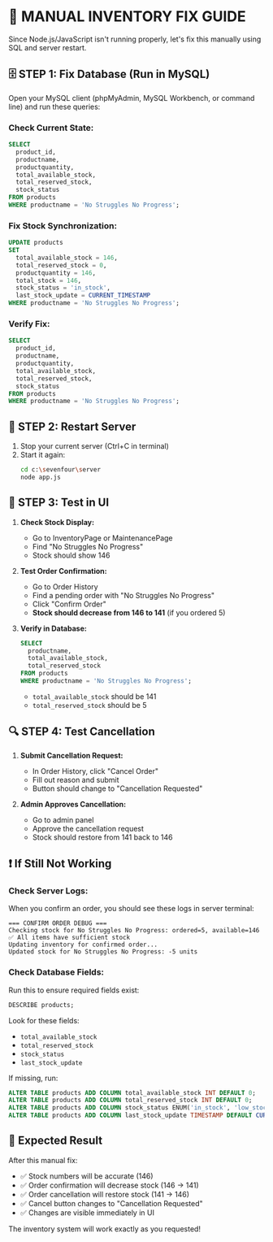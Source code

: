 # 🔧 MANUAL INVENTORY FIX GUIDE

Since Node.js/JavaScript isn't running properly, let's fix this manually using SQL and server restart.

## 🗄️ STEP 1: Fix Database (Run in MySQL)

Open your MySQL client (phpMyAdmin, MySQL Workbench, or command line) and run these queries:

### Check Current State:
```sql
SELECT 
  product_id,
  productname,
  productquantity,
  total_available_stock,
  total_reserved_stock,
  stock_status
FROM products 
WHERE productname = 'No Struggles No Progress';
```

### Fix Stock Synchronization:
```sql
UPDATE products 
SET 
  total_available_stock = 146,
  total_reserved_stock = 0,
  productquantity = 146,
  total_stock = 146,
  stock_status = 'in_stock',
  last_stock_update = CURRENT_TIMESTAMP
WHERE productname = 'No Struggles No Progress';
```

### Verify Fix:
```sql
SELECT 
  product_id,
  productname,
  productquantity,
  total_available_stock,
  total_reserved_stock,
  stock_status
FROM products 
WHERE productname = 'No Struggles No Progress';
```

## 🚀 STEP 2: Restart Server

1. Stop your current server (Ctrl+C in terminal)
2. Start it again:
   ```bash
   cd c:\sevenfour\server
   node app.js
   ```

## 🧪 STEP 3: Test in UI

1. **Check Stock Display:**
   - Go to InventoryPage or MaintenancePage
   - Find "No Struggles No Progress"
   - Stock should show 146

2. **Test Order Confirmation:**
   - Go to Order History
   - Find a pending order with "No Struggles No Progress"
   - Click "Confirm Order"
   - **Stock should decrease from 146 to 141** (if you ordered 5)

3. **Verify in Database:**
   ```sql
   SELECT 
     productname,
     total_available_stock,
     total_reserved_stock
   FROM products 
   WHERE productname = 'No Struggles No Progress';
   ```
   - `total_available_stock` should be 141
   - `total_reserved_stock` should be 5

## 🔍 STEP 4: Test Cancellation

1. **Submit Cancellation Request:**
   - In Order History, click "Cancel Order"
   - Fill out reason and submit
   - Button should change to "Cancellation Requested"

2. **Admin Approves Cancellation:**
   - Go to admin panel
   - Approve the cancellation request
   - Stock should restore from 141 back to 146

## ❗ If Still Not Working

### Check Server Logs:
When you confirm an order, you should see these logs in server terminal:
```
=== CONFIRM ORDER DEBUG ===
Checking stock for No Struggles No Progress: ordered=5, available=146
✅ All items have sufficient stock
Updating inventory for confirmed order...
Updated stock for No Struggles No Progress: -5 units
```

### Check Database Fields:
Run this to ensure required fields exist:
```sql
DESCRIBE products;
```

Look for these fields:
- `total_available_stock`
- `total_reserved_stock`
- `stock_status`
- `last_stock_update`

If missing, run:
```sql
ALTER TABLE products ADD COLUMN total_available_stock INT DEFAULT 0;
ALTER TABLE products ADD COLUMN total_reserved_stock INT DEFAULT 0;
ALTER TABLE products ADD COLUMN stock_status ENUM('in_stock', 'low_stock', 'critical_stock', 'out_of_stock') DEFAULT 'in_stock';
ALTER TABLE products ADD COLUMN last_stock_update TIMESTAMP DEFAULT CURRENT_TIMESTAMP;
```

## 🎉 Expected Result

After this manual fix:
- ✅ Stock numbers will be accurate (146)
- ✅ Order confirmation will decrease stock (146 → 141)
- ✅ Order cancellation will restore stock (141 → 146)
- ✅ Cancel button changes to "Cancellation Requested"
- ✅ Changes are visible immediately in UI

The inventory system will work exactly as you requested!
